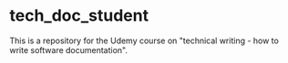 # tech_doc_student
This is a repository for the Udemy course on "technical writing - how to write software documentation".

